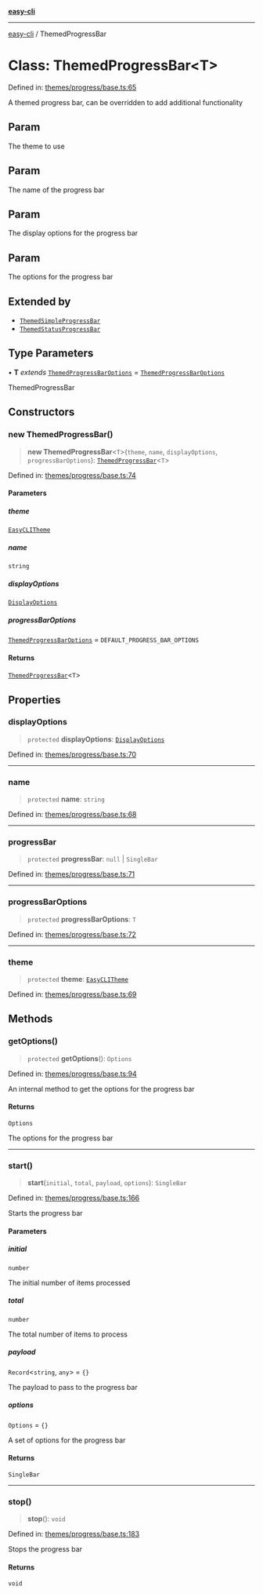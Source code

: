 [**easy-cli**](../README.md)

***

[easy-cli](../globals.md) / ThemedProgressBar

# Class: ThemedProgressBar\<T\>

Defined in: [themes/progress/base.ts:65](https://github.com/patrickeaton/easy-cli/blob/273fbeda7c9fba29e0eebd0183c0f5c4b12461f3/src/themes/progress/base.ts#L65)

A themed progress bar, can be overridden to add additional functionality

## Param

The theme to use

## Param

The name of the progress bar

## Param

The display options for the progress bar

## Param

The options for the progress bar

## Extended by

- [`ThemedSimpleProgressBar`](ThemedSimpleProgressBar.md)
- [`ThemedStatusProgressBar`](ThemedStatusProgressBar.md)

## Type Parameters

• **T** *extends* [`ThemedProgressBarOptions`](../type-aliases/ThemedProgressBarOptions.md) = [`ThemedProgressBarOptions`](../type-aliases/ThemedProgressBarOptions.md)

ThemedProgressBar

## Constructors

### new ThemedProgressBar()

> **new ThemedProgressBar**\<`T`\>(`theme`, `name`, `displayOptions`, `progressBarOptions`): [`ThemedProgressBar`](ThemedProgressBar.md)\<`T`\>

Defined in: [themes/progress/base.ts:74](https://github.com/patrickeaton/easy-cli/blob/273fbeda7c9fba29e0eebd0183c0f5c4b12461f3/src/themes/progress/base.ts#L74)

#### Parameters

##### theme

[`EasyCLITheme`](EasyCLITheme.md)

##### name

`string`

##### displayOptions

[`DisplayOptions`](../type-aliases/DisplayOptions.md)

##### progressBarOptions

[`ThemedProgressBarOptions`](../type-aliases/ThemedProgressBarOptions.md) = `DEFAULT_PROGRESS_BAR_OPTIONS`

#### Returns

[`ThemedProgressBar`](ThemedProgressBar.md)\<`T`\>

## Properties

### displayOptions

> `protected` **displayOptions**: [`DisplayOptions`](../type-aliases/DisplayOptions.md)

Defined in: [themes/progress/base.ts:70](https://github.com/patrickeaton/easy-cli/blob/273fbeda7c9fba29e0eebd0183c0f5c4b12461f3/src/themes/progress/base.ts#L70)

***

### name

> `protected` **name**: `string`

Defined in: [themes/progress/base.ts:68](https://github.com/patrickeaton/easy-cli/blob/273fbeda7c9fba29e0eebd0183c0f5c4b12461f3/src/themes/progress/base.ts#L68)

***

### progressBar

> `protected` **progressBar**: `null` \| `SingleBar`

Defined in: [themes/progress/base.ts:71](https://github.com/patrickeaton/easy-cli/blob/273fbeda7c9fba29e0eebd0183c0f5c4b12461f3/src/themes/progress/base.ts#L71)

***

### progressBarOptions

> `protected` **progressBarOptions**: `T`

Defined in: [themes/progress/base.ts:72](https://github.com/patrickeaton/easy-cli/blob/273fbeda7c9fba29e0eebd0183c0f5c4b12461f3/src/themes/progress/base.ts#L72)

***

### theme

> `protected` **theme**: [`EasyCLITheme`](EasyCLITheme.md)

Defined in: [themes/progress/base.ts:69](https://github.com/patrickeaton/easy-cli/blob/273fbeda7c9fba29e0eebd0183c0f5c4b12461f3/src/themes/progress/base.ts#L69)

## Methods

### getOptions()

> `protected` **getOptions**(): `Options`

Defined in: [themes/progress/base.ts:94](https://github.com/patrickeaton/easy-cli/blob/273fbeda7c9fba29e0eebd0183c0f5c4b12461f3/src/themes/progress/base.ts#L94)

An internal method to get the options for the progress bar

#### Returns

`Options`

The options for the progress bar

***

### start()

> **start**(`initial`, `total`, `payload`, `options`): `SingleBar`

Defined in: [themes/progress/base.ts:166](https://github.com/patrickeaton/easy-cli/blob/273fbeda7c9fba29e0eebd0183c0f5c4b12461f3/src/themes/progress/base.ts#L166)

Starts the progress bar

#### Parameters

##### initial

`number`

The initial number of items processed

##### total

`number`

The total number of items to process

##### payload

`Record`\<`string`, `any`\> = `{}`

The payload to pass to the progress bar

##### options

`Options` = `{}`

A set of options for the progress bar

#### Returns

`SingleBar`

***

### stop()

> **stop**(): `void`

Defined in: [themes/progress/base.ts:183](https://github.com/patrickeaton/easy-cli/blob/273fbeda7c9fba29e0eebd0183c0f5c4b12461f3/src/themes/progress/base.ts#L183)

Stops the progress bar

#### Returns

`void`
